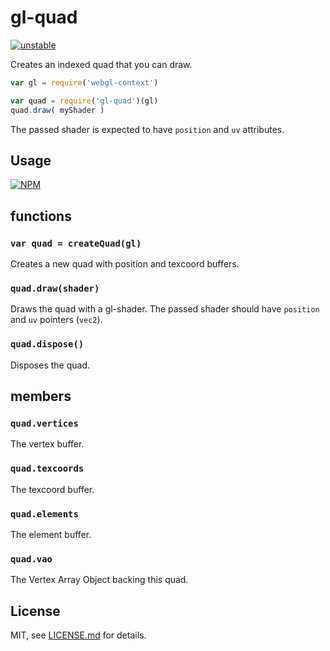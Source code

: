 # gl-quad

[![unstable](http://badges.github.io/stability-badges/dist/unstable.svg)](http://github.com/badges/stability-badges)

Creates an indexed quad that you can draw. 

```js
var gl = require('webgl-context')

var quad = require('gl-quad')(gl)
quad.draw( myShader )
```

The passed shader is expected to have `position` and `uv` attributes.

## Usage

[![NPM](https://nodei.co/npm/gl-quad.png)](https://nodei.co/npm/gl-quad/)

## functions

### ```var quad = createQuad(gl)```

Creates a new quad with position and texcoord buffers.

### ```quad.draw(shader)```

Draws the quad with a gl-shader. The passed shader should have `position` and `uv` pointers (`vec2`).

### ```quad.dispose()```

Disposes the quad.

## members

### ```quad.vertices```

The vertex buffer.

### ```quad.texcoords```

The texcoord buffer.

### ```quad.elements```

The element buffer.

### ```quad.vao```

The Vertex Array Object backing this quad.

## License

MIT, see [LICENSE.md](http://github.com/mattdesl/gl-quad/blob/master/LICENSE.md) for details.
